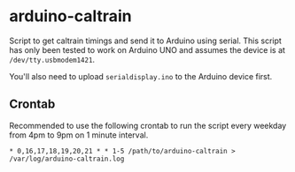 # arduino-caltrain

Script to get caltrain timings and send it to Arduino using serial. This script
has only been tested to work on Arduino UNO and assumes the device is at
`/dev/tty.usbmodem1421`.

You'll also need to upload `serialdisplay.ino` to the Arduino device first.

## Crontab

Recommended to use the following crontab to run the script every weekday from
4pm to 9pm on 1 minute interval.

    * 0,16,17,18,19,20,21 * * 1-5 /path/to/arduino-caltrain > /var/log/arduino-caltrain.log
